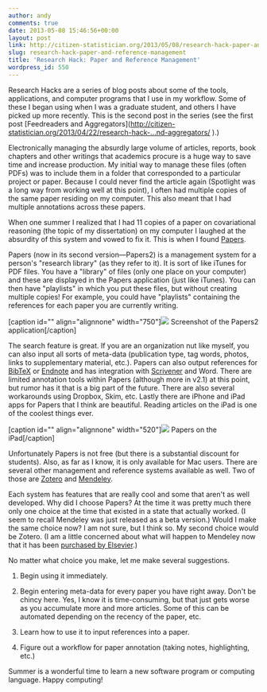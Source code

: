 ```yaml
---
author: andy
comments: true
date: 2013-05-08 15:46:56+00:00
layout: post
link: http://citizen-statistician.org/2013/05/08/research-hack-paper-and-reference-management/
slug: research-hack-paper-and-reference-management
title: 'Research Hack: Paper and Reference Management'
wordpress_id: 550
---
```


Research Hacks are a series of blog posts about some of the tools, applications, and computer programs that I use in my workflow. Some of these I began using when I was a graduate student, and others I have picked up more recently. This is the second post in the series (see the first post [Feedreaders and Aggregators](http://citizen-statistician.org/2013/04/22/research-hack-…nd-aggregators/ ‎).)

Electronically managing the absurdly large volume of articles, reports, book chapters and other writings that academics procure is a huge way to save time and increase production. My initial way to manage these files (often PDFs) was to include them in a folder that corresponded to a particular project or paper. Because I could never find the article again (Spotlight was a long way from working well at this point), I often had multiple copies of the same paper residing on my computer. This also meant that I had multiple annotations across these papers.

When one summer I realized that I had 11 copies of a paper on covariational reasoning (the topic of my dissertation) on my computer I laughed at the absurdity of this system and vowed to fix it. This is when I found [Papers](http://www.papersapp.com/papers/mac).

Papers (now in its second version—Papers2) is a management system for a person's "research library" (as they refer to it). It is sort of like iTunes for PDF files. You have a "library" of files (only one place on your computer) and these are displayed in the Papers application (just like iTunes). You can then have "playlists" in which you put these files, but without creating multiple copies! For example, you could have "playlists" containing the references for each paper you are currently writing.

[caption id="" align="alignnone" width="750"]![](http://www.papersapp.com/images/papers2/papers_citations.jpg) Screenshot of the Papers2 application[/caption]

The search feature is great. If you are an organization nut like myself, you can also input all sorts of meta-data (publication type, tag words, photos, links to supplementary material, etc.). Papers can also output references for [BibTeX](http://www.bibtex.org) or [Endnote](http://endnote.com/) and has integration with [Scrivener](http://literatureandlatte.com) and Word. There are limited annotation tools within Papers (although more in v2.1) at this point, but rumor has it that is a big part of the future. There are also several workarounds using Dropbox, Skim, etc. Lastly there are iPhone and iPad apps for Papers that I think are beautiful. Reading articles on the iPad is one of the coolest things ever.

[caption id="" align="alignnone" width="520"]![](http://www.papersapp.com/images/ipad/ipad_retina.jpg) Papers on the iPad[/caption]

Unfortunately Papers is not free (but there is a substantial discount for students). Also, as far as I know, it is only available for Mac users. There are several other management and reference systems available as well. Two of those are [Zotero](https://www.zotero.org) and [Mendeley](http://www.mendeley.com).

Each system has features that are really cool and some that aren't as well developed. Why did I choose Papers? At the time it was pretty much there only one choice at the time that existed in a state that actually worked. (I seem to recall Mendeley was just released as a beta version.) Would I make the same choice now? I am not sure, but I think so. My second choice would be Zotero. (I am a little concerned about what will happen to Mendeley now that it has been [purchased by Elsevier](http://www.newyorker.com/online/blogs/elements/2013/04/elsevier-mendeley-journals-science-software.html).)

No matter what choice you make, let me make several suggestions.



	
  1. Begin using it immediately.

	
  2. Begin entering meta-data for every paper you have right away. Don't be chincy here. Yes, I know it is time-consuming, but that just gets worse as you accumulate more and more articles. Some of this can be automated depending on the recency of the paper, etc.

	
  3. Learn how to use it to input references into a paper.

	
  4. Figure out a workflow for paper annotation (taking notes, highlighting, etc.)


Summer is a wonderful time to learn a new software program or computing language. Happy computing!
